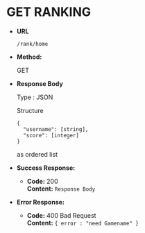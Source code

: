 # **GET RANKING**

- **URL**

  `/rank/home`

- **Method:**

  GET

- **Response Body**

  Type : JSON

  Structure

  ```
  {
    "username": [string],
    "score": [integer]
  }
  ```

  as ordered list

- **Success Response:**

  - **Code:** 200 <br />
    **Content:** `Response Body`

- **Error Response:**

  - **Code:** 400 Bad Request <br />
    **Content:** `{ error : "need Gamename" }`
